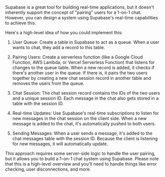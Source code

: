 Supabase is a great tool for building real-time applications, but it doesn't inherently support the concept of "pairing" users for a 1-on-1 chat. However, you can design a system using Supabase's real-time capabilities to achieve this.

Here's a high-level idea of how you could implement this:

1. User Queue: Create a table in Supabase to act as a queue. When a user wants to chat, they add a record to this table.

2. Pairing Users: Create a serverless function (like a Google Cloud Function, AWS Lambda, or Vercel Serverless Function) that listens for changes to the queue table. When a new record is added, it checks if there's another user in the queue. If there is, it pairs the two users together by creating a new chat session record in another table and removes the users from the queue.

3. Chat Session: The chat session record contains the IDs of the two users and a unique session ID. Each message in the chat also gets stored in a table with the session ID.

4. Real-time Updates: Use Supabase's real-time subscriptions to listen for new messages in the chat session on the client side. When a new message is added to the chat, it's automatically pushed to both users.

5. Sending Messages: When a user sends a message, it's added to the chat messages table with the session ID. Because the client is listening for new messages, it will automatically update.

This approach requires some server-side logic to handle the user pairing, but it allows you to build a 1-on-1 chat system using Supabase. Please note that this is a high-level overview and you'll need to handle things like error checking, user disconnections, and more.
